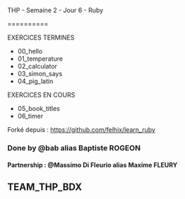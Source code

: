 THP - Semaine 2 - Jour 6 - Ruby

==========

EXERCICES TERMINES

+ 00_hello
+ 01_temperature
+ 02_calculator
+ 03_simon_says
+ 04_pig_latin


EXERCICES EN COURS

+ 05_book_titles
+ 06_timer


Forké depuis : https://github.com/felhix/learn_ruby

### Done by @bab alias Baptiste ROGEON

#### Partnership : @Massimo Di Fleurio alias Maxime FLEURY

## TEAM_THP_BDX
